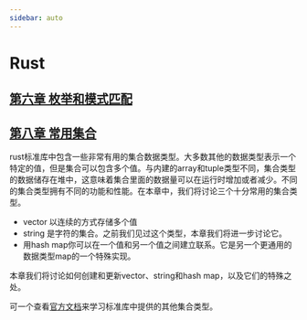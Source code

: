 ```yaml
---
sidebar: auto
---
```

# Rust
## [第六章 枚举和模式匹配](rust/6.enums_and_pattern_matching.md)  

## [第八章 常用集合](rust/8.common_collections.md)  
rust标准库中包含一些非常有用的集合数据类型。大多数其他的数据类型表示一个特定的值，但是集合可以包含多个值。与内建的array和tuple类型不同，集合类型的数据储存在堆中，这意味着集合里面的数据量可以在运行时增加或者减少。不同的集合类型拥有不同的功能和性能。在本章中，我们将讨论三个十分常用的集合类型。
- vector 以连续的方式存储多个值
- string 是字符的集合。之前我们见过这个类型，本章我们将进一步讨论它。
- 用hash map你可以在一个值和另一个值之间建立联系。它是另一个更通用的数据类型map的一个特殊实现。

本章我们将讨论如何创建和更新vector、string和hash map，以及它们的特殊之处。

可一个查看[官方文档](https://doc.rust-lang.org/std/collections/index.html)来学习标准库中提供的其他集合类型。 
